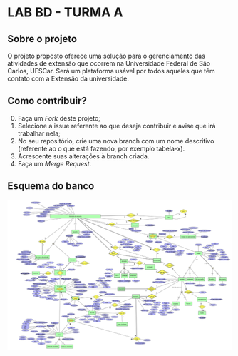 # LAB BD - TURMA A

## Sobre o projeto
O projeto proposto oferece uma solução para o gerenciamento das atividades de extensão
que ocorrem na Universidade Federal de São Carlos, UFSCar. Será um plataforma usável por todos
aqueles que têm contato com a Extensão da universidade.

## Como contribuir?
0. Faça um *Fork* deste projeto;
1. Selecione a issue referente ao que deseja contribuir e avise que irá trabalhar nela;
2. No seu repositório, crie uma nova branch com um nome descritivo (referente ao o que está fazendo, por exemplo tabela-x).
3. Acrescente suas alterações à branch criada.
4. Faça um *Merge Request*.


## Esquema do banco
![Esquema conceitual](modelo_fisico/integracao.png)